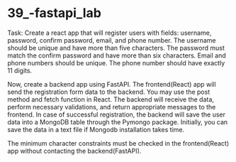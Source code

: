 # 39_-fastapi_lab

Task: Create a react app that will register users with fields: username, password, confirm password, email, and phone number. 
The username should be unique and have more than five characters.
The password must match the confirm password and have more than six characters.
Email and phone numbers should be unique.
The phone number should have exactly 11 digits.

Now, create a backend app using FastAPI. The frontend(React) app will send the registration form data to the backend. You may use the post method and fetch function in React. The backend will receive the data, perform necessary validations, and return appropriate messages to the frontend. In case of successful registration, the backend will save the user data into a MongoDB table through the Pymongo package. Initially, you can save the data in a text file if Mongodb installation takes time.

The minimum character constraints must be checked in the frontend(React) app without contacting the backend(FastAPI).
